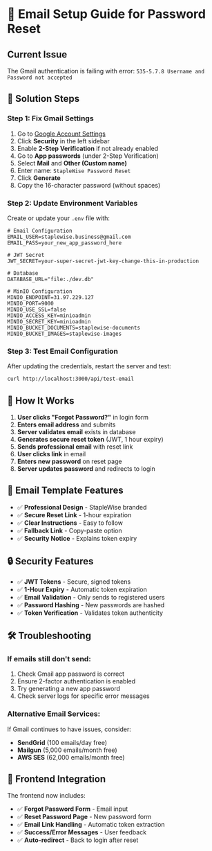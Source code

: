 # 📧 Email Setup Guide for Password Reset

## Current Issue
The Gmail authentication is failing with error: `535-5.7.8 Username and Password not accepted`

## 🔧 Solution Steps

### Step 1: Fix Gmail Settings
1. Go to [Google Account Settings](https://myaccount.google.com/)
2. Click **Security** in the left sidebar
3. Enable **2-Step Verification** if not already enabled
4. Go to **App passwords** (under 2-Step Verification)
5. Select **Mail** and **Other (Custom name)**
6. Enter name: `StapleWise Password Reset`
7. Click **Generate**
8. Copy the 16-character password (without spaces)

### Step 2: Update Environment Variables
Create or update your `.env` file with:

```env
# Email Configuration
EMAIL_USER=staplewise.business@gmail.com
EMAIL_PASS=your_new_app_password_here

# JWT Secret
JWT_SECRET=your-super-secret-jwt-key-change-this-in-production

# Database
DATABASE_URL="file:./dev.db"

# MinIO Configuration
MINIO_ENDPOINT=31.97.229.127
MINIO_PORT=9000
MINIO_USE_SSL=false
MINIO_ACCESS_KEY=minioadmin
MINIO_SECRET_KEY=minioadmin
MINIO_BUCKET_DOCUMENTS=staplewise-documents
MINIO_BUCKET_IMAGES=staplewise-images
```

### Step 3: Test Email Configuration
After updating the credentials, restart the server and test:

```bash
curl http://localhost:3000/api/test-email
```

## 🚀 How It Works

1. **User clicks "Forgot Password?"** in login form
2. **Enters email address** and submits
3. **Server validates email** exists in database
4. **Generates secure reset token** (JWT, 1 hour expiry)
5. **Sends professional email** with reset link
6. **User clicks link** in email
7. **Enters new password** on reset page
8. **Server updates password** and redirects to login

## 📧 Email Template Features

- ✅ **Professional Design** - StapleWise branded
- ✅ **Secure Reset Link** - 1-hour expiration
- ✅ **Clear Instructions** - Easy to follow
- ✅ **Fallback Link** - Copy-paste option
- ✅ **Security Notice** - Explains token expiry

## 🔒 Security Features

- ✅ **JWT Tokens** - Secure, signed tokens
- ✅ **1-Hour Expiry** - Automatic token expiration
- ✅ **Email Validation** - Only sends to registered users
- ✅ **Password Hashing** - New passwords are hashed
- ✅ **Token Verification** - Validates token authenticity

## 🛠️ Troubleshooting

### If emails still don't send:
1. Check Gmail app password is correct
2. Ensure 2-factor authentication is enabled
3. Try generating a new app password
4. Check server logs for specific error messages

### Alternative Email Services:
If Gmail continues to have issues, consider:
- **SendGrid** (100 emails/day free)
- **Mailgun** (5,000 emails/month free)
- **AWS SES** (62,000 emails/month free)

## 📱 Frontend Integration

The frontend now includes:
- ✅ **Forgot Password Form** - Email input
- ✅ **Reset Password Page** - New password form
- ✅ **Email Link Handling** - Automatic token extraction
- ✅ **Success/Error Messages** - User feedback
- ✅ **Auto-redirect** - Back to login after reset 